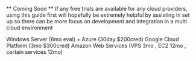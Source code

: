 ** Coming Soon **
If any free trials are available for any cloud providers, using this guide first will hopefully be extremely helpful by assisting in set up so there can be more focus on development and integration in a multi cloud environment

Windows Server (6mo eval) + Azure (30day $200cred)
Google Cloud Platform (3mo $300cred)
Amazon Web Services (VPS 3mo , EC2 12mo , certain services 12mo)
